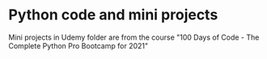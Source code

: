 # Python code and mini projects 

Mini projects in Udemy folder are from the course "100 Days of Code - The Complete Python Pro Bootcamp for 2021"

